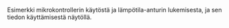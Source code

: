 Esimerkki mikrokontrollerin käytöstä ja lämpötila-anturin lukemisesta, ja sen tiedon käyttämisestä näytöllä.
